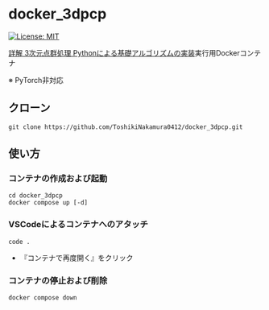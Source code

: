 # docker_3dpcp

[![License: MIT](https://img.shields.io/badge/License-MIT-yellow.svg)](https://opensource.org/licenses/MIT)

[詳解 3次元点群処理 Pythonによる基礎アルゴリズムの実装](https://www.amazon.co.jp/%E8%A9%B3%E8%A7%A3-3%E6%AC%A1%E5%85%83%E7%82%B9%E7%BE%A4%E5%87%A6%E7%90%86-Python%E3%81%AB%E3%82%88%E3%82%8B%E5%9F%BA%E7%A4%8E%E3%82%A2%E3%83%AB%E3%82%B4%E3%83%AA%E3%82%BA%E3%83%A0%E3%81%AE%E5%AE%9F%E8%A3%85-KS%E7%90%86%E5%B7%A5%E5%AD%A6%E5%B0%82%E9%96%80%E6%9B%B8-%E9%87%91%E5%B4%8E/dp/406529343X?&linkCode=sl1&tag=atfujita-22&linkId=66966039ebc10be3582ec298434185df&language=ja_JP&ref_=as_li_ss_tl)実行用Dockerコンテナ

※ PyTorch非対応

## クローン
```
git clone https://github.com/ToshikiNakamura0412/docker_3dpcp.git
```

## 使い方
### コンテナの作成および起動
```
cd docker_3dpcp
docker compose up [-d]
```
### VSCodeによるコンテナへのアタッチ
```
code .
```
- 『コンテナで再度開く』をクリック
### コンテナの停止および削除
```
docker compose down
```
